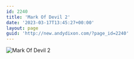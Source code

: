 ```yaml
---
id: 2240
title: 'Mark Of Devil 2'
date: '2023-03-17T13:45:27+00:00'
layout: page
guid: 'http://new.andydixon.com/?page_id=2240'
---
```


![Mark Of Devil 2](https://i0.wp.com/assets.g8x2.ldn.idrivee2-23.com/posters/Mark%20Of%20Devil%202%2001.jpg?w=1200&ssl=1 "Mark Of Devil 2")